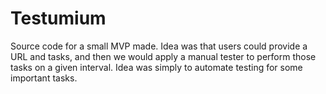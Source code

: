 Testumium
=========

Source code for a small MVP made. Idea was that users could provide a URL and tasks, and then we would apply a manual tester to perform those tasks on a given interval. Idea was simply to automate testing for some important tasks.

